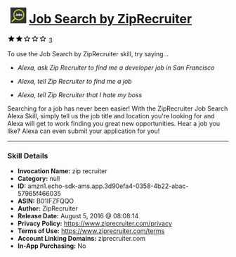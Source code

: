 # &nbsp;<img src="skill_icon" alt="Job Search by ZipRecruiter icon" width="36"> [Job Search by ZipRecruiter](http://alexa.amazon.com/#skills/amzn1.echo-sdk-ams.app.3d90efa4-0358-4b22-abac-57965f466035)
![2 stars](../../images/ic_star_black_18dp_1x.png)![2 stars](../../images/ic_star_black_18dp_1x.png)![2 stars](../../images/ic_star_border_black_18dp_1x.png)![2 stars](../../images/ic_star_border_black_18dp_1x.png)![2 stars](../../images/ic_star_border_black_18dp_1x.png) 3

To use the Job Search by ZipRecruiter skill, try saying...

* *Alexa, ask Zip Recruiter to find me a developer job in San Francisco*

* *Alexa, tell Zip Recruiter to find me a job*

* *Alexa, tell Zip Recruiter that I hate my boss*

Searching for a job has never been easier! With the ZipRecruiter Job Search Alexa Skill, simply tell us the job title and location you're looking for and Alexa will get to work finding you great new opportunities. Hear a job you like? Alexa can even submit your application for you!

***

### Skill Details

* **Invocation Name:** zip recruiter
* **Category:** null
* **ID:** amzn1.echo-sdk-ams.app.3d90efa4-0358-4b22-abac-57965f466035
* **ASIN:** B01IFZFQQO
* **Author:** ZipRecruiter
* **Release Date:** August 5, 2016 @ 08:08:14
* **Privacy Policy:** https://www.ziprecruiter.com/privacy
* **Terms of Use:** https://www.ziprecruiter.com/terms
* **Account Linking Domains:** ziprecruiter.com
* **In-App Purchasing:** No
